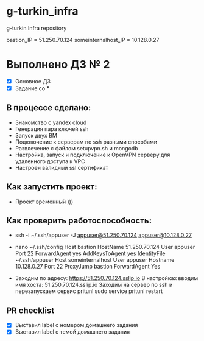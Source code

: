# g-turkin_infra
g-turkin Infra repository

bastion_IP = 51.250.70.124
someinternalhost_IP = 10.128.0.27

# Выполнено ДЗ № 2

 - [X] Основное ДЗ
 - [X] Задание со *

## В процессе сделано:
 - Знакомство с yandex cloud
 - Генерация пара ключей ssh
 - Запуск двух BM
 - Подключение к серверам по ssh разными способами
 - Развлечение с файлом setupvpn.sh и mongodb
 - Настройка, запуск и подключение к OpenVPN серверу для удаленного доступа к VPC
 - Настроен валидный ssl сертификат


## Как запустить проект:
 - Проект временный )))

## Как проверить работоспособность:
 - ssh -i ~/.ssh/appuser -J appuser@51.250.70.124 appuser@10.128.0.27
 - nano ~/.ssh/config
    Host bastion
      HostName 51.250.70.124
      User appuser
      Port 22
      ForwardAgent yes
      AddKeysToAgent yes
      IdentityFile ~/.ssh/appuser
    Host someinternalhost
      User appuser
      Hostname 10.128.0.27
      Port 22
      ProxyJump bastion
      ForwardAgent Yes
  
  - Заходим по адресу: https://51.250.70.124.sslip.io
    В настройках вводим имя хоста: 51.250.70.124.sslip.io
    Заходим на сервер по ssh и перезапускаем сервис pritunl
    sudo service pritunl restart

## PR checklist
 - [X] Выставил label с номером домашнего задания
 - [X] Выставил label с темой домашнего задания
